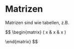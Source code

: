 # Matrizen

Matrizen sind wie tabellen, z.B.&#x20;

$$
\begin{matrix}
( x & x & x )

\end{matrix}
$$


